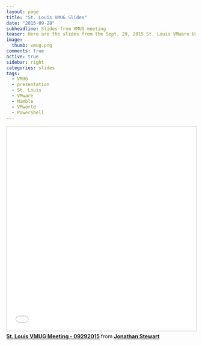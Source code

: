 ```yaml
---
layout: page
title: "St. Louis VMUG Slides"
date: "2015-09-28"
subheadline: Slides from VMUG meeting
teaser: Here are the slides from the Sept. 29, 2015 St. Louis VMware User Group meeting.
image:
  thumb: vmug.png
comments: true
active: true
sidebar: right
categories: slides
tags:
  - VMUG
  - presentation
  - St. Louis
  - VMware
  - Nimble
  - VMworld
  - PowerShell
---
```


<iframe src="//www.slideshare.net/slideshow/embed_code/key/GiOdFKC3izkGpw" width="650" height="543" frameborder="0" marginwidth="0" marginheight="0" scrolling="no" style="border:1px solid #CCC; border-width:1px; margin-bottom:5px; max-width: 100%;" allowfullscreen> </iframe> <div style="margin-bottom:5px"> <strong> <a href="//www.slideshare.net/JonathanStewart5/st-louis-vmug-meeting-09292015" title="St. Louis VMUG Meeting - 09292015" target="_blank">St. Louis VMUG Meeting - 09292015</a> </strong> from <strong><a href="//www.slideshare.net/JonathanStewart5" target="_blank">Jonathan Stewart</a></strong> </div>
